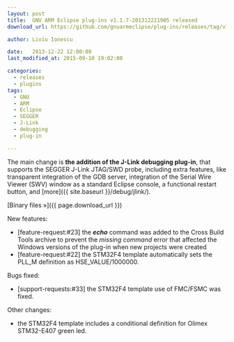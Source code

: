 ```yaml
---
layout: post
title:  GNU ARM Eclipse plug-ins v1.1.7-201312221905 released
download_url: https://github.com/gnuarmeclipse/plug-ins/releases/tag/v1.1.7-201312221905

author: Liviu Ionescu

date:   2013-12-22 12:00:00
last_modified_at: 2015-09-10 19:02:00

categories:
  - releases
  - plugins
tags:
  - GNU 
  - ARM
  - Eclipse
  - SEGGER
  - J-Link
  - debugging
  - plug-in

---
```


The main change is **the addition of the J-Link debugging plug-in**, that supports the SEGGER J-Link JTAG/SWD probe, including extra features, like transparent integration of the GDB server, integration of the Serial Wire Viewer (SWV) window as a standard Eclipse console, a functional restart button, and [more]({{ site.baseurl }}/debug/jlink/).

[Binary files »]({{ page.download_url }})

New features:

* [feature-request:#23] the _**echo**_ command was added to the Cross Build Tools archive to prevent the _missing command_ error that affected the Windows versions of the plug-in when new projects were created
* [feature-request:#22] the STM32F4 template automatically sets the PLL_M definition as HSE_VALUE/1000000.

Bugs fixed:

* [support-requests:#33] the STM32F4 template use of FMC/FSMC was fixed.

Other changes:

* the STM32F4 template includes a conditional definition for Olimex STM32-E407 green led.
